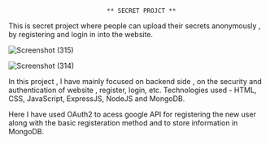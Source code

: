                                ** SECRET PROJCT **
This is secret project where people can upload their secrets anonymously , by registering and login in into the website.

![Screenshot (315)](https://github.com/Anujy13/SecretProject/assets/104291787/73971f94-45ac-4715-a815-ecca6d9a7f2e)

![Screenshot (314)](https://github.com/Anujy13/SecretProject/assets/104291787/8f0e0254-6465-4b3f-9abc-e639680de627)

In this project , I have mainly focused on backend side , on the security and authentication of website , register, login, etc.
Technologies used - HTML, CSS, JavaScript, ExpressJS, NodeJS and MongoDB.

Here I have used OAuth2 to acess google API for registering the new user along with the basic registeration method and to store information in MongoDB.
